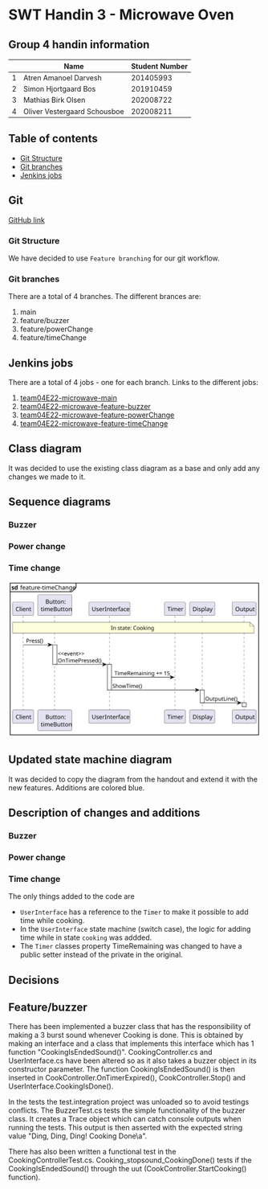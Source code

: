 <!--
Journalen skal indeholde
x Your team number
x A table containing the student number and name of each participant in the exercise.
x Direct URLs for all the Jenkins build jobs executing your tests for each new feature, and the Jenkins job for the main branch, eg. http://ci3.ase.au.dk:8080/job/SWTE22_xx_MW_Feature1
x A URL to the GitHub repository, you are using as the shared remote repository for your team, e.g. http://github.com/TeamSWTxxx/MicrowaveHandin3/
o A new class diagram describing the final testable design after you have added all features
o Relevant new sequence diagrams describing each new feature
o A new STM diagram for the UserInterface class, describing the final result after you have added all features
o Any new STM diagrams, if you have chosen to use an STM in other classes to implement the new features
o A short description of what has been changed and what has been added (you don’t have to explain why). Explain and refer to the diagrams where relevant
o A short description of your decisions for the individual features where you had a choice
o If you have made personal features, a full specification of those
-->



<!-- omit in toc -->
# SWT Handin 3 - Microwave Oven

<!-- omit in toc -->
## Group 4 handin information
|   | Name                         | Student Number |
|---|------------------------------|----------------|
| 1 | Atren Amanoel Darvesh        | 201405993      |
| 2 | Simon Hjortgaard Bos         | 201910459      |
| 3 | Mathias Birk Olsen           | 202008722      |
| 4 | Oliver Vestergaard Schousboe | 202008211      |

<div style="page-break-after: always;"></div>

<!-- omit in toc -->
## Table of contents
- [Git Structure](#git-structure)
- [Git branches](#git-branches)
- [Jenkins jobs](#jenkins-jobs)


## Git

[GitHub link](https://github.com/bedstitest/handin03_MicrowaveOven)

### Git Structure

We have decided to use `Feature branching` for our git workflow.

### Git branches

There are a total of 4 branches. The different brances are:

1. main
2. feature/buzzer
3. feature/powerChange
4. feature/timeChange


## Jenkins jobs

There are a total of 4 jobs - one for each branch. Links to the different jobs:

1. [team04E22-microwave-main](http://ci3.ase.au.dk:8080/job/team04E22-microwave-main/)
2. [team04E22-microwave-feature-buzzer](http://ci3.ase.au.dk:8080/job/team04E22-microwave-feature-buzzer/)
3. [team04E22-microwave-feature-powerChange](http://ci3.ase.au.dk:8080/job/team04E22-microwave-feature-powerCharge/)
4. [team04E22-microwave-feature-timeChange](http://ci3.ase.au.dk:8080/job/team04E22-microwave-feature-timeChange/)

## Class diagram

It was decided to use the existing class diagram as a base and only add any changes we made to it.

<!--ADD CLASS DIAGRAM-->

## Sequence diagrams

### Buzzer

<!--ADD FEATURE SEQUENCE DIAGRAM-->

### Power change

<!--ADD FEATURE SEQUENCE DIAGRAM-->

### Time change

![sd_feature-timeChange](figs/sd_feature-timeChange.svg)

## Updated state machine diagram

It was decided to copy the diagram from the handout and extend it with the new features. Additions are colored blue.

<!--ADD STATE MACHINE DIAGRAM FOR USER INTERFACE-->

<!--### Other STM's if relevant-->

## Description of changes and additions

<!--Ony what, not why.
Explain and reference to diagrams where relevant-->

### Buzzer

### Power change

### Time change

The only things added to the code are 
- `UserInterface` has a reference to the `Timer` to make it possible to add time while cooking.
- In the `UserInterface` state machine (switch case), the logic for adding time while in state `cooking` was addded. 
- The `Timer` classes property TimeRemaining was changed to have a public setter instead of the private in the original.

## Decisions




## Feature/buzzer

There has been implemented a buzzer class that has the responsibility of making a 3 burst sound whenever Cooking is done.
This is obtained by making an interface and a class that implements this interface which has 1 function "CookingIsEndedSound()".
CookingController.cs and UserInterface.cs have been altered so as it also takes a buzzer object in its constructor parameter.
The function CookingIsEndedSound() is then inserted in CookController.OnTimerExpired(), CookController.Stop() and UserInterface.CookingIsDone().

In the tests the test.integration project was unloaded so to avoid testings conflicts.
The BuzzerTest.cs tests the simple functionality of the buzzer class. It creates a Trace object which can catch console outputs when running the tests. This output is then asserted with the expected string value "Ding, Ding, Ding! Cooking Done\a".

There has also been written a functional test in the CookingControllerTest.cs. Cooking_stopsound_CookingDone() tests if the CookingIsEndedSound() through the uut (CookController.StartCooking() function). 
